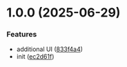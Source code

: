 # 1.0.0 (2025-06-29)


### Features

* additional UI ([833f4a4](https://github.com/PashaBoiko/lexiclab-ui/commit/833f4a403b63eccf4064bd27b626a24e7020555c))
* init ([ec2d61f](https://github.com/PashaBoiko/lexiclab-ui/commit/ec2d61ff5161e1e0f32523bb4282dab413efe7f5))

